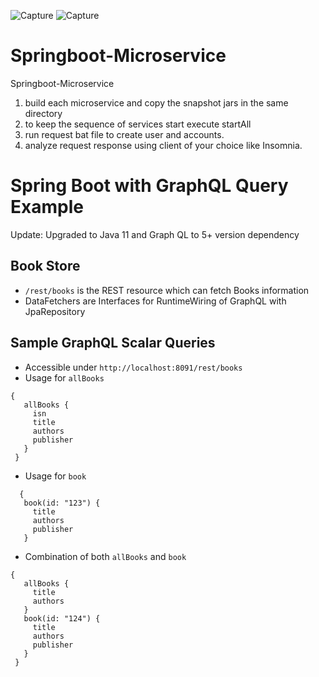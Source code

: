 ![Capture](https://user-images.githubusercontent.com/21150740/146417761-b3551433-8ac5-4b09-ad99-6128ed40a7ff.JPG)
![Capture](https://user-images.githubusercontent.com/21150740/146417802-e00019ec-50f5-40c5-ad0e-d2e84c04c797.JPG)
# Springboot-Microservice
Springboot-Microservice

1. build each microservice and copy the snapshot jars in the same directory
2. to keep the sequence of services start execute startAll
3. run request bat file to create user and accounts.
4. analyze request response using client of your choice like Insomnia.


# Spring Boot with GraphQL Query Example

Update: Upgraded to Java 11 and Graph QL to 5+ version dependency

## Book Store
- `/rest/books` is the REST resource which can fetch Books information
- DataFetchers are Interfaces for RuntimeWiring of GraphQL with JpaRepository

## Sample GraphQL Scalar Queries
- Accessible under `http://localhost:8091/rest/books`
- Usage for `allBooks`
```
{
   allBooks {
     isn
     title
     authors
     publisher
   }
 }
```
- Usage for `book`
```
  {
   book(id: "123") {
     title
     authors
     publisher
   }
```
- Combination of both `allBooks` and `book`
```
{
   allBooks {
     title
     authors
   }
   book(id: "124") {
     title
     authors
     publisher
   }
 }
```

